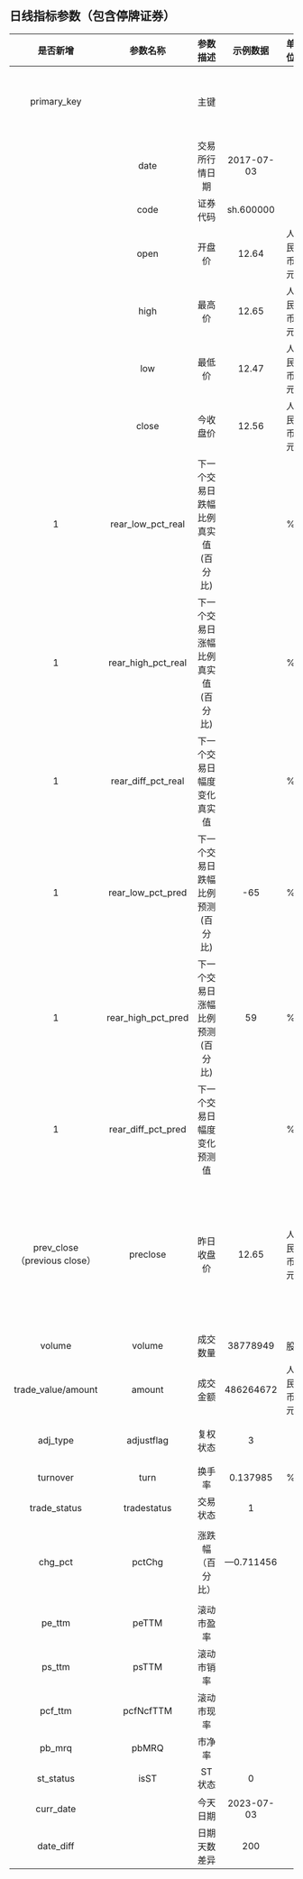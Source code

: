 ## 日线指标参数（包含停牌证券）

|           是否新增           |      参数名称      |              参数描述              |  示例数据  |   单位   |                格式                 |                             备注                             |
| :--------------------------: | :----------------: | :--------------------------------: | :--------: | :------: | :---------------------------------: | :----------------------------------------------------------: |
|         primary_key          |                    |                主键                |            |          |                                     | 1.确定唯一数据，md5（时间、全代码、频率、复权类型）<br />2.关联关联信息 |
|                              |        date        |           交易所行情日期           | 2017-07-03 |          |             YYYY-MM-DD              |                                                              |
|                              |        code        |              证券代码              | sh.600000  |          |              sh.600000              |                      sh：上海，sz：深圳                      |
|                              |        open        |               开盘价               |   12.64    | 人民币元 |             小数点后4位             |                                                              |
|                              |        high        |               最高价               |   12.65    | 人民币元 |             小数点后4位             |                                                              |
|                              |        low         |               最低价               |   12.47    | 人民币元 |             小数点后4位             |                                                              |
|                              |       close        |              今收盘价              |   12.56    | 人民币元 |             小数点后4位             |                                                              |
|              1               | rear_low_pct_real  | 下一个交易日跌幅比例真实值(百分比) |            |    %     |                                     |                                                              |
|              1               | rear_high_pct_real | 下一个交易日涨幅比例真实值(百分比) |            |    %     |                                     |                                                              |
|              1               | rear_diff_pct_real |     下一个交易日幅度变化真实值     |            |    %     |                                     |                                                              |
|              1               | rear_low_pct_pred  |  下一个交易日跌幅比例预测(百分比)  |    -65     |    %     |   rearLow相对于close的增长百分比    | 预测目标，df['rearLowPctChg'] = ((df['rearLow'] - df['close']) / df['close']) * 100 |
|              1               | rear_high_pct_pred |  下一个交易日涨幅比例预测(百分比)  |     59     |    %     | 计算rearHigh相对于close的增长百分比 | 预测目标，df['rearHighPctChg'] = ((df['rearHigh'] - df['close']) / df['close']) * 100 |
|              1               | rear_diff_pct_pred |     下一个交易日幅度变化预测值     |            |    %     |                                     |                                                              |
| prev_close（previous close） |      preclose      |             昨日收盘价             |   12.65    | 人民币元 |             小数点后4位             | 证券在指定交易日行情数据的前收盘价，当日发生除权除息时，“前收盘价”不是前一天的实际收盘价，而是根据股权登记日收盘价与分红现金的数量、配送股的数里和配股价的高低等结合起来算出来的价格。 |
|            volume            |       volume       |              成交数量              |  38778949  |    股    |                                     |                                                              |
|      trade_value/amount      |       amount       |              成交金额              | 486264672  | 人民币元 |          精度：小数点后4位          |                                                              |
|           adj_type           |     adjustflag     |              复权状态              |     3      |          |       不复权、前复权、后复权        |      0: No Adj<br />1: Forward Adj<br />2: Backward Adj      |
|           turnover           |        turn        |               换手率               |  0.137985  |    %     |          精度：小数点后6位          |                                                              |
|         trade_status         |    tradestatus     |              交易状态              |     1      |          |         1：正常交易 0：停牌         |                                                              |
|           chg_pct            |       pctChg       |          涨跌幅（百分比）          | —0.711456  |          |          精度：小数点后6位          | 涨跌幅=(当日收盘价 - 昨日收盘价 / 昨日收盘价)×100%<br />Percentage Change / Price Change Percentage |
|            pe_ttm            |       peTTM        |             滚动市盈率             |            |          |          精度：小数点后6位          |       Trailing Price-to-Earnings Ratio<br />滚动12个月       |
|            ps_ttm            |       psTTM        |             滚动市销率             |            |          |          精度：小数点后6位          |        Trailing Price-to-Sales Ratio<br />滚动12个月         |
|           pcf_ttm            |     pcfNcfTTM      |             滚动市现率             |            |          |          精度：小数点后6位          |      Trailing Price-to-Cash Flow Ratio<br />滚动12个月       |
|            pb_mrq            |       pbMRQ        |               市净率               |            |          |          精度：小数点后6位          |                           最近季度                           |
|          st_status           |        isST        |               ST状态               |     0      |          |            1是ST，0非ST             |                                                              |
|          curr_date           |                    |              今天日期              | 2023-07-03 |          |                                     |                   用于计算时序数据距今天数                   |
|          date_diff           |                    |            日期天数差异            |    200     |          |                 int                 |                                                              |

